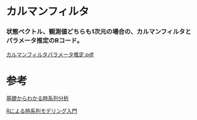 # カルマンフィルタ
### 状態ベクトル、観測値どちらも1次元の場合の、カルマンフィルタとパラメータ推定のRコード。
[カルマンフィルタパラメータ推定.pdf](https://github.com/michi100/kalman_filter/files/9257244/カルマンフィルタパラメータ推定.pdf)
# 参考
[基礎からわかる時系列分析](https://gihyo.jp/book/2018/978-4-7741-9646-6)

[Rによる時系列モデリング入門](https://www.iwanami.co.jp/book/b548849.html)
